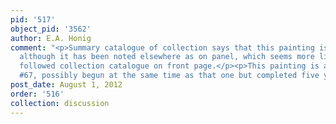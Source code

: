 ```yaml
---
pid: '517'
object_pid: '3562'
author: E.A. Honig
comment: "<p>Summary catalogue of collection says that this painting is on canvas
  although it has been noted elsewhere as on panel, which seems more likely. We have
  followed collection catalogue on front page.</p><p>This painting is a copy of Ertz
  #67, possibly begun at the same time as that one but completed five years later.</p>"
post_date: August 1, 2012
order: '516'
collection: discussion
---
```

